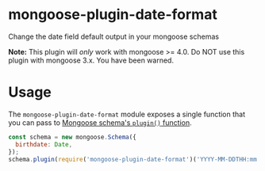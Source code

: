 # mongoose-plugin-date-format

Change the date field default output in your mongoose schemas

**Note:** This plugin will *only* work with mongoose >= 4.0. Do NOT use
this plugin with mongoose 3.x. You have been warned.

# Usage

The `mongoose-plugin-date-format` module exposes a single function that you can
pass to [Mongoose schema's `plugin()` function](https://mongoosejs.com/docs/api.html#schema_Schema-plugin).

```javascript
const schema = new mongoose.Schema({
  birthdate: Date,
});
schema.plugin(require('mongoose-plugin-date-format')('YYYY-MM-DDTHH:mm:ss[Z]'));
```
